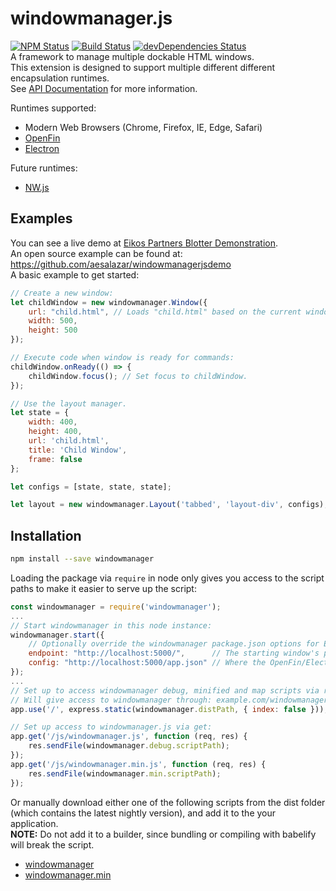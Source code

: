 # windowmanager.js
[![NPM Status](https://img.shields.io/npm/v/windowmanager.svg?style=flat)](https://www.npmjs.com/package/windowmanager)
[![Build Status](https://travis-ci.org/EikosPartners/windowmanagerjs.svg?branch=master)](https://travis-ci.org/EikosPartners/windowmanagerjs)
[![devDependencies Status](https://david-dm.org/EikosPartners/windowmanagerjs/dev-status.svg)](https://david-dm.org/EikosPartners/windowmanagerjs?type=dev)<br>
A framework to manage multiple dockable HTML windows.<br>
This extension is designed to support multiple different different encapsulation runtimes.<br>
See [API Documentation](https://eikospartners.github.io/windowmanagerjs/) for more information.

Runtimes supported:
* Modern Web Browsers (Chrome, Firefox, IE, Edge, Safari)
* [OpenFin](https://openfin.co/)
* [Electron](http://electron.atom.io/)

Future runtimes:
* [NW.js](http://nwjs.io/)

## Examples
You can see a live demo at [Eikos Partners Blotter Demonstration](http://blotter.eikospartners.com/install).<br>
An open source example can be found at: https://github.com/aesalazar/windowmanagerjsdemo<br>
A basic example to get started:
```javascript
// Create a new window:
let childWindow = new windowmanager.Window({
    url: "child.html", // Loads "child.html" based on the current window's url.
    width: 500,
    height: 500
});

// Execute code when window is ready for commands:
childWindow.onReady(() => {
    childWindow.focus(); // Set focus to childWindow.
});

// Use the layout manager.
let state = {
    width: 400, 
    height: 400,
    url: 'child.html',
    title: 'Child Window',
    frame: false 
};

let configs = [state, state, state];

let layout = new windowmanager.Layout('tabbed', 'layout-div', configs);
```

## Installation
```bash
npm install --save windowmanager
```
Loading the package via `require` in node only gives you access to the script paths to make it easier to serve up the script:
```javascript
const windowmanager = require('windowmanager');
...
// Start windowmanager in this node instance:
windowmanager.start({
    // Optionally override the windowmanager package.json options for Electron's runtime:
    endpoint: "http://localhost:5000/",      // The starting window's page location
    config: "http://localhost:5000/app.json" // Where the OpenFin/Electron app.json startup file is
});
...
// Set up to access windowmanager debug, minified and map scripts via root url:
// Will give access to windowmanager through: example.com/windowmanager.js
app.use('/', express.static(windowmanager.distPath, { index: false }));

// Set up access to windowmanager.js via get:
app.get('/js/windowmanager.js', function (req, res) {
    res.sendFile(windowmanager.debug.scriptPath);
});
app.get('/js/windowmanager.min.js', function (req, res) {
    res.sendFile(windowmanager.min.scriptPath);
});
```
Or manually download either one of the following scripts from the dist folder (which contains the latest nightly version), and add it to the your application.<br>
<b>NOTE:</b> Do not add it to a builder, since bundling or compiling with babelify will break the script.
  * [windowmanager](https://raw.githubusercontent.com/EikosPartners/windowmanagerjs/master/dist/windowmanager.js)
  * [windowmanager.min](https://raw.githubusercontent.com/EikosPartners/windowmanagerjs/master/dist/windowmanager.min.js)<br>
